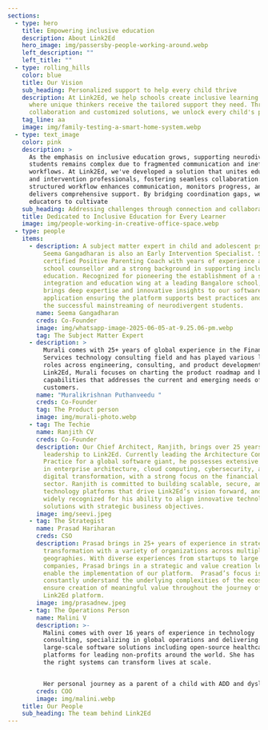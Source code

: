```yaml
---
sections:
  - type: hero
    title: Empowering inclusive education
    description: About Link2Ed
    hero_image: img/passersby-people-working-around.webp
    left_description: ""
    left_title: ""
  - type: rolling_hills
    color: blue
    title: Our Vision
    sub_heading: Personalized support to help every child thrive
    description: At Link2Ed, we help schools create inclusive learning environments
      where unique thinkers receive the tailored support they need. Through
      collaboration and customized solutions, we unlock every child's potential.
    tag_line: aa
    image: img/family-testing-a-smart-home-system.webp
  - type: text_image
    color: pink
    description: >
      As the emphasis on inclusive education grows, supporting neurodivergent
      students remains complex due to fragmented communication and inefficient
      workflows. At Link2Ed, we've developed a solution that unites educators
      and intervention professionals, fostering seamless collaboration. Our
      structured workflow enhances communication, monitors progress, and
      delivers comprehensive support. By bridging coordination gaps, we empower
      educators to cultivate
    sub_heading: Addressing challenges through connection and collaboration.
    title: Dedicated to Inclusive Education for Every Learner
    image: img/people-working-in-creative-office-space.webp
  - type: people
    items:
      - description: A subject matter expert in child and adolescent psychology, Ms.
          Seema Gangadharan is also an Early Intervention Specialist. She is a
          certified Positive Parenting Coach with years of experience as a
          school counsellor and a strong background in supporting inclusive
          education. Recognized for pioneering the establishment of a sensory
          integration and education wing at a leading Bangalore school, she
          brings deep expertise and innovative insights to our software
          application ensuring the platform supports best practices and fosters
          the successful mainstreaming of neurodivergent students.
        name: Seema Gangadharan
        creds: Co-Founder
        image: img/whatsapp-image-2025-06-05-at-9.25.06-pm.webp
        tag: The Subject Matter Expert
      - description: >
          Murali comes with 25+ years of global experience in the Financial
          Services technology consulting field and has played various leadership
          roles across engineering, consulting, and product development. At
          Link2Ed, Murali focuses on charting the product roadmap and building
          capabilities that addresses the current and emerging needs of our
          customers.
        name: "Muralikrishnan Puthanveedu "
        creds: Co-Founder
        tag: The Product person
        image: img/murali-photo.webp
      - tag: The Techie
        name: Ranjith CV
        creds: Co-Founder
        description: Our Chief Architect, Ranjith, brings over 25 years of technology
          leadership to Link2Ed. Currently leading the Architecture Consulting
          Practice for a global software giant, he possesses extensive expertise
          in enterprise architecture, cloud computing, cybersecurity, and
          digital transformation, with a strong focus on the financial services
          sector. Ranjith is committed to building scalable, secure, and robust
          technology platforms that drive Link2Ed’s vision forward, and is
          widely recognized for his ability to align innovative technology
          solutions with strategic business objectives.
        image: img/seevi.jpeg
      - tag: The Strategist
        name: Prasad Hariharan
        creds: CSO
        description: Prasad brings in 25+ years of experience in strategy and technology
          transformation with a variety of organizations across multiple
          geographies. With diverse experiences from startups to large global
          companies, Prasad brings in a strategic and value creation lens to
          enable the implementation of our platform.  Prasad’s focus is to
          constantly understand the underlying complexities of the ecosystem and
          ensure creation of meaningful value throughout the journey of our
          Link2Ed platform.
        image: img/prasadnew.jpeg
      - tag: The Operations Person
        name: Malini V
        description: >-
          Malini comes with over 16 years of experience in technology
          consulting, specializing in global operations and delivering
          large-scale software solutions including open-source healthcare
          platforms for leading non-profits around the world. She has  seen how
          the right systems can transform lives at scale.  


          Her personal journey as a parent of a child with ADD and dyslexia has fueled a deep commitment to early intervention and inclusive education. Having witnessed the transformative power of timely support, she is passionate about raising awareness and driving systemic change. Her focus is now to enable schools, parents, and educators through a unified platform designed to assess, track, and collaborate—ensuring that every child receives the support they need to thrive.
        creds: COO
        image: img/malini.webp
    title: Our People
    sub_heading: The team behind Link2Ed
---
```

